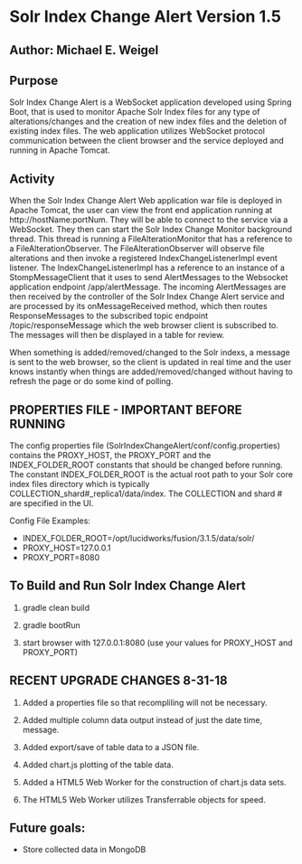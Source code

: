 
Solr Index Change Alert Version 1.5 
===================================


Author: Michael E. Weigel
-------------------------


Purpose
-------
   Solr Index Change Alert is a WebSocket application developed using Spring Boot, that
is used to monitor Apache Solr Index files for any type of alterations/changes and the
creation of new index files and the deletion of existing index files. The web application
utilizes WebSocket protocol communication between the client browser and the service 
deployed and running in Apache Tomcat.


Activity
--------
   When the Solr Index Change Alert Web application war file is deployed in Apache Tomcat,
the user can view the front end application running at http://hostName:portNum. They
will be able to connect to the service via a WebSocket. They then can start the Solr Index
Change Monitor background thread. This thread is running a FileAlterationMonitor that
has a reference to a FileAlterationObserver. The FileAlterationObserver will observe file
alterations and then invoke a registered IndexChangeListenerImpl event listener. The
IndexChangeListenerImpl has a reference to an instance of a StompMessageClient that it
uses to send AlertMessages to the  Websocket application endpoint /app/alertMessage. The
incoming AlertMessages are then received by the controller of the Solr Index Change Alert
service and are processed by its onMessageReceived method, which then routes ResponseMessages
to the subscribed topic endpoint /topic/responseMessage which the web browser client is
subscribed to. The messages will then be displayed in a table for review.


   When something is added/removed/changed to the Solr indexs, a message is sent to the web 
browser, so the client is updated in real time and the user knows instantly when things are
added/removed/changed without having to refresh the page or do some kind of polling.


PROPERTIES FILE - IMPORTANT BEFORE RUNNING
------------------------------------------

   The config properties file (SolrIndexChangeAlert/conf/config.properties) contains the 
PROXY_HOST, the PROXY_PORT and the INDEX_FOLDER_ROOT constants that should be changed 
before running. The constant INDEX_FOLDER_ROOT is the actual root path to your Solr core 
index files directory which is typically COLLECTION_shard#_replica1/data/index. The COLLECTION 
and shard # are specified in the UI. 

Config File Examples:
* INDEX_FOLDER_ROOT=/opt/lucidworks/fusion/3.1.5/data/solr/
* PROXY_HOST=127.0.0.1
* PROXY_PORT=8080


To Build and Run Solr Index Change Alert
----------------------------------------
1) gradle clean build

2) gradle bootRun

3) start browser with 127.0.0.1:8080 (use your values for PROXY_HOST and PROXY_PORT)


RECENT UPGRADE CHANGES 8-31-18
------------------------------
1) Added a properties file so that recompliling will not be necessary.

2) Added multiple column data output instead of just the date time, message.

3) Added export/save of table data to a JSON file.

4) Added chart.js plotting of the table data.

5) Added a HTML5 Web Worker for the construction of chart.js data sets.

6) The HTML5 Web Worker utilizes Transferrable objects for speed.

Future goals:
-------------
* Store collected data in MongoDB




